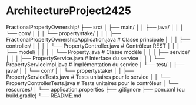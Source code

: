 # ArchitectureProject2425



FractionalPropertyOwnership/
├── src/
│   ├── main/
│   │   ├── java/
│   │   │   └── com/
│   │   │       └── propertystake/
│   │   │           ├── FractionalPropertyOwnershipApplication.java  # Classe principale
│   │   │           ├── controller/
│   │   │           │   └── PropertyController.java                  # Contrôleur REST
│   │   │           ├── model/
│   │   │           │   └── Property.java                            # Classe modèle
│   │   │           ├── service/
│   │   │               ├── PropertyService.java                     # Interface du service
│   │   │               └── PropertyServiceImpl.java                 # Implémentation du service
│   └── test/
│       ├── java/
│       │   └── com/
│       │       └── propertystake/
│       │           ├── PropertyServiceTests.java                    # Tests unitaires pour le service
│       │           └── PropertyControllerTests.java                 # Tests unitaires pour le contrôleur
│       └── resources/
│           └── application.properties
├── .gitignore
├── pom.xml (ou build.gradle)
└── README.md